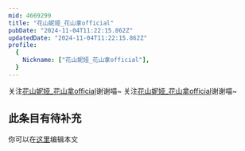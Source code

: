 ```yaml
---
mid: 4669299
title: "花山妮娅_花山拿official"
pubDate: "2024-11-04T11:22:15.862Z"
updatedDate: "2024-11-04T11:22:15.862Z"
profile:
  {
    Nickname: ["花山妮娅_花山拿official"],
  }
---
```


关注[花山妮娅_花山拿official](https://space.bilibili.com/4669299)谢谢喵~ 关注[花山妮娅_花山拿official](https://space.bilibili.com/4669299)谢谢喵~

## 此条目有待补充
你可以在[这里](https://github.com/Yuhanawa/VTuber.ICU-Content/edit/master/v/花山妮娅_花山拿official/index.md)编辑本文
